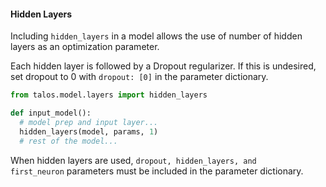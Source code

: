 #### Hidden Layers

Including `hidden_layers` in a model allows the use of number of hidden layers as an optimization parameter.

Each hidden layer is followed by a Dropout regularizer. If this is undesired, set dropout to 0 with ```dropout: [0]``` in the parameter dictionary.

```python
from talos.model.layers import hidden_layers

def input_model():
  # model prep and input layer...
  hidden_layers(model, params, 1)
  # rest of the model...
```

When hidden layers are used, <code>dropout, hidden_layers, and first_neuron</code> parameters must be included in the parameter dictionary.
